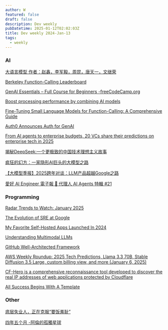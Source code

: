 ```yaml
---
author: W
featured: false
draft: false
description: Dev weekly
pubDatetime: 2025-01-12T02:02:03Z
title: Dev weekly 2024-Jan-13
tags:
  - weekly
---
```


### AI

[]()

[]()

[]()

[大语言模型 作者：赵鑫，李军毅，周昆，唐天一，文继荣](https://llmbook-zh.github.io/)

[Berkeley Function-Calling Leaderboard](https://gorilla.cs.berkeley.edu/leaderboard.html?utm_source=pocket_reader)

[GenAI Essentials – Full Course for Beginners -freeCodeCamp.org](https://www.youtube.com/watch?v=nJ25yl34Uqw)

[Boost processing performance by combining AI models](https://azure.microsoft.com/en-us/blog/boost-processing-performance-by-combining-ai-models/?utm_source=pocket_reader)

[Fine-Tuning Small Language Models for Function-Calling: A Comprehensive Guide](https://techcommunity.microsoft.com/blog/machinelearningblog/fine-tuning-small-language-models-for-function-calling-a-comprehensive-guide/4362539?utm_source=pocket_reader)

[Auth0 Announces Auth for GenAI](https://auth0.com/blog/auth-for-genai/?utm_source=pocket_reader)

[From AI agents to enterprise budgets, 20 VCs share their predictions on enterprise tech in 2025](https://techcrunch.com/2024/12/30/from-ai-agents-to-enterprise-budgets-20-vcs-share-their-predictions-on-enterprise-tech-in-2025/?utm_source=pocket_reader)

[揭秘DeepSeek:一个更极致的中国技术理想主义故事](https://mp.weixin.qq.com/s/r9zZaEgqAa_lml_fOEZmjg?utm_source=pocket_reader)

[疯狂的幻方：一家隐形AI巨头的大模型之路](https://mp.weixin.qq.com/s/Cajwfve7f-z2Blk9lnD0hA?utm_source=pocket_reader)

[【大模型季报】2025跨年对谈：LLM产品超越Google之路](https://mp.weixin.qq.com/s?__biz=MzU0MDk3ODUwMA%3D%3D&abtest_cookie=AAACAA%3D%3D&ascene=56&chksm=fa9cbb5503442ab3e2ca0a7cf8dd4c6ec9120885d1bdecd5593d8b9ca0bed63c612a878372a2&clicktime=1736003881&countrycode=CN&devicetype=android-34&enterid=1736003881&exportkey=n_ChQIAhIQGPfxDuoNS3a8kOUX8TWPQhLjAQIE97dBBAEAAAAAAPwYKqcRZHMAAAAOpnltbLcz9gKNyK89dVj03s33wROHZehBmkpAoRpmOkCVeBufhhE%2FiThYUKpGp1fDgD1chpucuu%2FF44zoO4kGQgcxFK9RCV%2FN%2FQwfmlaxeQZHCedPRFrjY9TBgtt256aCdwD5R7IDdvVx%2FisUPOo9TMpOA3DuC8Bq%2FBwLg%2Bs1tMH2wDAEW0WQ8EjREIZbnN2UjOixyE0D30JI9qO%2BClq8Oc2CbScWlutOLnYsyF4JRv8LqspawSFOOJpGWoLJ1UvEqGCin6%2FK2IIYmJSj&fasttmpl_flag=0&fasttmpl_fullversion=7543108-zh_CN-zip&fasttmpl_type=0&finder_biz_enter_id=4&flutter_pos=6&idx=1&lang=zh_CN&mid=2247484654&nettype=WIFI&pass_ticket=rxBkE1V0UBufxyD7ojcpYJzmkKFSDojSCBpZiGXznP3gqibMlgTOZls6QvIostuJ&ranksessionid=1736001416&realreporttime=1736003881407&scene=90&session_us=gh_868c29c6c7e6&sessionid=1736003860&sn=57cb7e4995d152e00bc60cead2e9d1ca&subscene=93&utm_source=pocket_reader&version=2800373b&wx_header=3&xtrack=1)

[愛好 AI Engineer 電子報 🚀 代理人 AI Agents 特輯 #21](https://ihower.tw/blog/archives/12611)

[]()

[]()

[]()

[]()

[]()

[]()

[]()

### Programming

[Radar Trends to Watch: January 2025](https://www.oreilly.com/radar/radar-trends-to-watch-january-2025/?utm_source=pocket_reader)

[]()

[The Evolution of SRE at Google](https://www.usenix.org/publications/loginonline/evolution-sre-google?utm_source=pocket_saves)

[My Favorite Self-Hosted Apps Launched In 2024](https://selfh.st/2024-favorite-new-apps/)

[Understanding Multimodal LLMs](https://magazine.sebastianraschka.com/p/understanding-multimodal-llms)

[GitHub Well-Architected Framework](https://wellarchitected.github.com/?utm_source=pocket_saves)

[AWS Weekly Roundup: 2025 Tech Predictions, Llama 3.3 70B, Stable Diffusion 3.5 Large, custom billing view, and more (January 6, 2025)](https://aws.amazon.com/cn/blogs/aws/happy-new-year-aws-weekly-roundup-2025-tech-predictions-llama-3-3-70b-stable-diffusion-3-5-large-custom-billing-view-and-more-january-6-2025/?utm_source=pocket_reader)

[]()

[CF-Hero is a comprehensive reconnaissance tool developed to discover the real IP addresses of web applications protected by Cloudflare](https://github.com/musana/CF-Hero?utm_source=pocket_reader)

[All Success Begins With A Template](https://template0.com/?utm_source=pocket_saves)

[]()

[]()

[]()

[]()

[]()

[]()

### Other

[底层失业人，正在克服“要饭羞耻”](https://mp.weixin.qq.com/s?__biz=MzU2NDQwNTU3OA%3D%3D&abtest_cookie=AAACAA%3D%3D&ascene=56&chksm=fdde039384f29a33dd259e15354c9640f60eb2c96938e87e364999c493ade5c07a0dfe19e2e4&clicktime=1736235332&countrycode=CN&devicetype=android-34&enterid=1736235332&exportkey=n_ChQIAhIQRWAPaBISCxR5SKKDlHglDxLjAQIE97dBBAEAAAAAAFY%2FGTWQb88AAAAOpnltbLcz9gKNyK89dVj0KLSVxt5kaaXjyhg9%2BR%2F9Dm3zrdS4gb2kE0vusyx1NVkPdaUw8iO75Nz2lX%2FGgRC87uV7C8cJMKa3cG5kPBqbJCUH4lyWHrHEdGhjlk38RrH8PAnLMDHbZssyoXbTr8aEejShOmNpBznyHDGA7bIgPRuYwOGnOjmZ7UwhE2z9mlsCJHfwVmNLU3KFz5yXxFLzeueb78FrjazirJbd1aQ8%2Bp16fFGzEDURXzcjssqgeN2kcaEdjMmawIofOkgk&fasttmpl_flag=0&fasttmpl_fullversion=7547503-zh_CN-zip&fasttmpl_type=0&finder_biz_enter_id=4&flutter_pos=30&idx=1&lang=zh_CN&mid=2247546118&nettype=3gnet&pass_ticket=bTvMpNiDbYlUo0TR4FW%2BANWsqoPEuI1ZPQEpwx%2Fsp3JMLaMxXDVTLa896K6E8sKe&ranksessionid=1736235309&realreporttime=1736235332845&scene=90&session_us=gh_e257441a8d9a&sessionid=1736235110&sn=ed0026081023272cd7aa91261ad38115&subscene=93&utm_source=pocket_reader&version=2800373d&wx_header=3&xtrack=1)

[]()

[四年五个月 -阿倫的孤獨星球](https://wukan.me/?p=2649&utm_source=pocket_reader)

[]()

[]()

[]()

[]()

[]()

[]()

[]()

[]()

[]()

[]()

[]()

[]()

[]()

[]()

[]()

[]()

[]()

[]()

[]()

[]()

[]()

[]()

[]()

[]()

[]()

[]()

[]()

[]()

[]()

[]()

[]()

[]()

[]()

[]()

[]()

[]()

[]()

[]()

[]()

[]()

[]()

[]()

[]()

[]()

[]()

[]()

[]()

[]()

[]()

[]()

[]()

[]()

[]()

[]()

[]()

[]()

[]()

[]()

[]()

[]()

[]()

[]()

[]()

[]()

[]()

[]()

[]()

[]()

[]()

[]()

[]()

[]()

[]()

[]()

[]()

[]()

[]()

[]()

[]()

[]()

[]()

[]()

[]()

[]()

[]()

[]()

[]()

[]()

[]()

[]()

[]()

[]()
